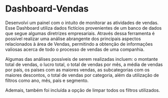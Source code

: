 # Dashboard-Vendas

Desenvolvi um painel com o intuito de monitorar as atividades de vendas. Esse Dashboard utiliza dados fictícios provenientes de um banco de dados que segue algumas diretrizes empresariais. Através dessa ferramenta é possível realizar uma análise abrangente dos principais aspectos relacionados à área de Vendas, permitindo a obtenção de informações valiosas acerca de todo o processo de vendas de uma companhia.



Algumas das análises possíveis de serem realizadas incluem: o montante total de vendas, o lucro total, o total de vendas por mês, a média de vendas por país, os países com as maiores vendas, as subcategorias com os maiores descontos, o total de vendas por categoria, além da utilização de filtros como ano, mês, país e segmento.

Ademais, também foi incluída a opção de limpar todos os filtros utilizados.
